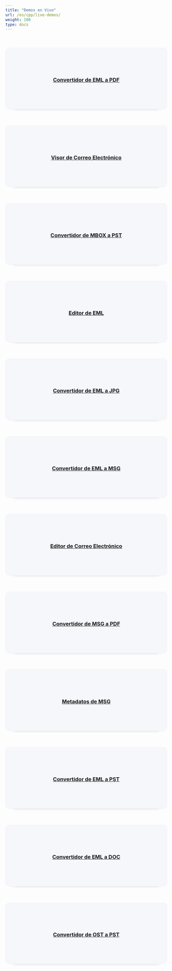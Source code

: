 ```yaml
---
title: "Demos en Vivo"
url: /es/cpp/live-demos/
weight: 100
type: docs
---
```


<div class="row">
<div class="col-md-3 tc">
<a href="https://products.aspose.app/email/es/conversion/eml-to-pdf">
<div class="democard">
<h3 style="text-align: center">
Convertidor de EML a PDF
</h3>
</div>
</a>
</div>

<div class="col-md-3 tc">
<a href="https://products.aspose.app/email/es/viewer">
<div class="democard">
<h3 style="text-align: center">
Visor de Correo Electrónico
</h3>
</div>
</a>
</div>

<div class="col-md-3 tc">
<a href="https://products.aspose.app/email/es/conversion/mbox-to-pst">
<div class="democard">
<h3 style="text-align: center">
Convertidor de MBOX a PST
</h3>
</div>
</a>
</div>

<div class="col-md-3 tc">
<a href="https://products.aspose.app/email/es/editor/eml">
<div class="democard">
<h3 style="text-align: center">
Editor de EML
</h3>
</div>
</a>
</div>
</div>

<div class="row">

<div class="col-md-3 tc">
<a href="https://products.aspose.app/email/es/conversion/eml-to-jpg">
<div class="democard">
<h3 style="text-align: center">
Convertidor de EML a JPG
</h3>
</div>
</a>
</div>

<div class="col-md-3 tc">
<a href="https://products.aspose.app/email/es/conversion/eml-to-msg">
<div class="democard">
<h3 style="text-align: center">
Convertidor de EML a MSG
</h3>
</div>
</a>
</div>

<div class="col-md-3 tc">
<a href="https://products.aspose.app/email/es/editor">
<div class="democard">
<h3 style="text-align: center">
Editor de Correo Electrónico
</h3>
</div>
</a>
</div>

<div class="col-md-3 tc">
<a href="https://products.aspose.app/email/es/conversion/msg-to-pdf">
<div class="democard">
<h3 style="text-align: center">
Convertidor de MSG a PDF
</h3>
</div>
</a>
</div>

</div>

<div class="row">

<div class="col-md-3 tc">
<a href="https://products.aspose.app/email/es/metadata/msg">
<div class="democard">
<h3 style="text-align: center">
Metadatos de MSG
</h3>
</div>
</a>
</div>

<div class="col-md-3 tc">
<a href="https://products.aspose.app/email/es/conversion/eml-to-pst">
<div class="democard">
<h3 style="text-align: center">
Convertidor de EML a PST
</h3>
</div>
</a>
</div>

<div class="col-md-3 tc">
<a href="https://products.aspose.app/email/es/conversion/eml-to-doc">
<div class="democard">
<h3 style="text-align: center">
Convertidor de EML a DOC
</h3>
</div>
</a>
</div>

<div class="col-md-3 tc">
<a href="https://products.aspose.app/email/es/conversion/ost-to-pst">
<div class="democard">
<h3 style="text-align: center">
Convertidor de OST a PST
</h3>
</div>
</a>
</div>

</div>





<style>
.democard {
    padding: 20px;
    background: #f5f7fb;
    border-radius: 12px;
    min-height: 150px;
    display: flex;
    align-items: center;
    justify-content: center;
    flex-flow: column;
    box-shadow: 0 20px 10px -26px #333;
    border: 1px solid #f2f2f2;
    margin-top: 50px;
}
</style>
